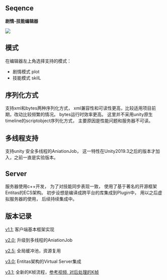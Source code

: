 ﻿## Seqence


__剧情-技能编辑器__

<img src=".github/seq.jpg">


## 模式

在编辑器左上角选择支持的模式：

* 剧情模式 plot
* 技能模式 skilL

## 序列化方式

支持xml和bytes两种序列化方式， xml兼容性和可读性更高，比较适用项目前期，改动比较频繁的情况。 bytes运行时效率更高。 这里并不采用unity原生timeline的scriptobject序列化方式， 主要原因是性能问题和服务器不可读。


## 多线程支持

支持unity 安全多线程的AniationJob， 这一特性在Unity2019.3之后的版本才加入，之前一直是实验版本。


## Server

服务器使用c++开发， 为了对技能同步表现一致， 使用了基于著名的开源框架Entitas的ECS架构。 初步设想是编译成跨平台的库集成到Plugin中， 用以之后虚拟服务器的使用， 后续持续集成中。


## 版本记录

[v1.1:][i3]  客户端基本框架实现

[v2.0:][i2]  升级到多线程的AniationJob

[v2.5:][i4]  全局缓冲池，资源复用

[v3.0:][i5]  Entitas架构的Virtual Server集成

[v3.1:][i6]  全新的K帧流程，[参考视频, 对后处理的K帧][i7]


[i1]: https://github.com/huailiang/seqence
[i2]: https://github.com/huailiang/seqence/releases/tag/v2.0
[i3]: https://github.com/huailiang/seqence/releases/tag/v1.1
[i4]: https://github.com/huailiang/seqence/releases/tag/v2.5
[i5]: https://github.com/huailiang/seqence/releases/tag/v3.0
[i6]: https://github.com/huailiang/seqence/releases/tag/v3.1
[i7]: https://www.bilibili.com/video/BV1dD4y1R71E
